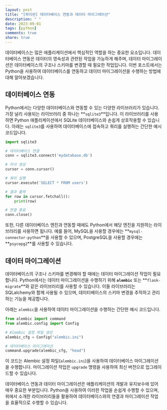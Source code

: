```yaml
---
layout: post
title: "[파이썬] 데이터베이스 연동과 데이터 마이그레이션"
description: " "
date: 2023-09-01
tags: [python]
comments: true
share: true
---
```


데이터베이스는 많은 애플리케이션에서 핵심적인 역할을 하는 중요한 요소입니다. 데이터베이스 연동은 데이터의 영속성과 관련된 작업을 가능하게 해주며, 데이터 마이그레이션은 데이터베이스의 구조나 스키마를 변경할 때 필요한 작업입니다. 이번 포스트에서는 Python을 사용하여 데이터베이스를 연동하고 데이터 마이그레이션을 수행하는 방법에 대해 알아보겠습니다.

## 데이터베이스 연동

Python에서는 다양한 데이터베이스와 연동할 수 있는 다양한 라이브러리가 있습니다. 가장 널리 사용되는 라이브러리 중 하나는 **`sqlite3`**입니다. 이 라이브러리를 사용하면 Python 애플리케이션에서 SQLite 데이터베이스와 손쉽게 상호작용할 수 있습니다. 아래는 `sqlite3`를 사용하여 데이터베이스에 접속하고 쿼리를 실행하는 간단한 예시 코드입니다.

```python
import sqlite3

# 데이터베이스 연결
conn = sqlite3.connect('mydatabase.db')

# 커서 생성
cursor = conn.cursor()

# 쿼리 실행
cursor.execute('SELECT * FROM users')

# 결과 출력
for row in cursor.fetchall():
    print(row)

# 연결 종료
conn.close()
```

또한, 다른 데이터베이스 엔진과 연동할 때에도 Python에서 해당 엔진을 지원하는 라이브러리를 사용하면 됩니다. 예를 들어, MySQL을 사용할 경우에는 **`mysql-connector-python`**을 사용할 수 있으며, PostgreSQL을 사용할 경우에는 **`psycopg2`**를 사용할 수 있습니다.

## 데이터 마이그레이션

데이터베이스의 구조나 스키마를 변경해야 할 때에는 데이터 마이그레이션 작업이 필요합니다. Python에서는 데이터 마이그레이션을 수행하기 위해 **`alembic`** 또는 **`flask-migrate`**와 같은 라이브러리를 사용할 수 있습니다. 이들 라이브러리는 SQLalchemy와 함께 사용될 수 있으며, 데이터베이스의 스키마 변경을 추적하고 관리하는 기능을 제공합니다.

아래는 `alembic`을 사용하여 데이터 마이그레이션을 수행하는 간단한 예시 코드입니다.

```python
from alembic import command
from alembic.config import Config

# Alembic 설정 파일 생성
alembic_cfg = Config("alembic.ini")

# 데이터베이스 마이그레이션
command.upgrade(alembic_cfg, "head")
```

이 코드는 Alembic 설정 파일(`alembic.ini`)을 사용하여 데이터베이스 마이그레이션을 수행합니다. 마이그레이션 작업은 `upgrade` 명령을 사용하여 최신 버전으로 업그레이드할 수 있습니다.

데이터베이스 연동과 데이터 마이그레이션은 애플리케이션의 개발과 유지보수에 있어 매우 중요한 부분입니다. Python을 사용하여 이러한 작업을 손쉽게 수행할 수 있으며, 위에서 소개한 라이브러리들을 활용하여 데이터베이스와의 연결과 마이그레이션 작업을 효율적으로 수행할 수 있습니다.
